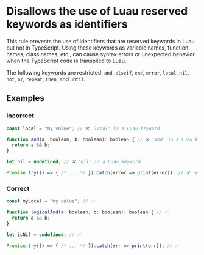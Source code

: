 # Disallows the use of Luau reserved keywords as identifiers

<!-- end auto-generated rule header -->
<!-- Do not manually modify this header. Run: `npm run eslint-docs` -->

This rule prevents the use of identifiers that are reserved keywords in Luau but
not in TypeScript. Using these keywords as variable names, function names, class
names, etc., can cause syntax errors or unexpected behavior when the TypeScript
code is transpiled to Luau.

The following keywords are restricted: `and`, `elseif`, `end`, `error`, `local`,
`nil`, `not`, `or`, `repeat`, `then`, and `until`.

## Examples

### Incorrect

```js
const local = "my value"; // ❌ 'local' is a Luau keyword

function and(a: boolean, b: boolean): boolean { // ❌ 'and' is a Luau keyword
  return a && b;
}

let nil = undefined; // ❌ 'nil' is a Luau keyword

Promise.try(() => { /* ... */ }).catch(error => print(error)); // ❌ 'error' is a Luau keyword
```

### Correct

```js
const myLocal = "my value"; // ✅

function logicalAnd(a: boolean, b: boolean): boolean { // ✅
  return a && b;
}

let isNil = undefined; // ✅

Promise.try(() => { /* ... */ }).catch(err => print(err)); // ✅
```
